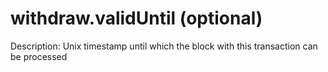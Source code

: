 # withdraw.validUntil (optional)

Description: Unix timestamp until which the block with this transaction can be processed